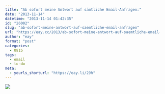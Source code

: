 ```yaml
---
title: "Ab sofort meine Antwort auf sämtliche Email-Anfragen:"
date: "2013-11-14"
datetime: "2013-11-14 01:42:35"
id: "26002"
slug: "ab-sofort-meine-antwort-auf-saemtliche-email-anfragen"
url: "https://eay.cc/2013/ab-sofort-meine-antwort-auf-saemtliche-email-anfragen/"
author: "eay"
format: "post"
categories:
  - 0815
tags:
  - email
  - to-do
meta:
  - yourls_shorturl: "https://eay.li/29h"
---
```


![](https://eay.cc/uploads/2013/todolist.jpg)
